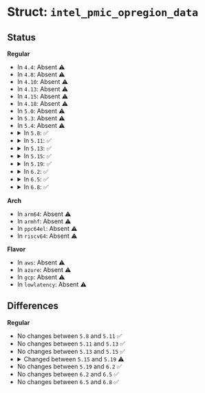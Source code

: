 # Struct: <code>intel_pmic_opregion_data</code>

## Status
<b>Regular</b>
<ul>
<li>
In <code>4.4</code>: Absent ⚠️
</li>
<li>
In <code>4.8</code>: Absent ⚠️
</li>
<li>
In <code>4.10</code>: Absent ⚠️
</li>
<li>
In <code>4.13</code>: Absent ⚠️
</li>
<li>
In <code>4.15</code>: Absent ⚠️
</li>
<li>
In <code>4.18</code>: Absent ⚠️
</li>
<li>
In <code>5.0</code>: Absent ⚠️
</li>
<li>
In <code>5.3</code>: Absent ⚠️
</li>
<li>
In <code>5.4</code>: Absent ⚠️
</li>
<li>
<details>
<summary>In <code>5.8</code>: ✅</summary>

```c
struct intel_pmic_opregion_data {
    int (*get_power)(struct regmap *, int, int, u64 *);
    int (*update_power)(struct regmap *, int, int, bool);
    int (*get_raw_temp)(struct regmap *, int);
    int (*update_aux)(struct regmap *, int, int);
    int (*get_policy)(struct regmap *, int, int, u64 *);
    int (*update_policy)(struct regmap *, int, int, int);
    int (*exec_mipi_pmic_seq_element)(struct regmap *, u16, u32, u32, u32);
    struct pmic_table *power_table;
    int power_table_count;
    struct pmic_table *thermal_table;
    int thermal_table_count;
    int pmic_i2c_address;
};
```
</details>
</li>
<li>
<details>
<summary>In <code>5.11</code>: ✅</summary>

```c
struct intel_pmic_opregion_data {
    int (*get_power)(struct regmap *, int, int, u64 *);
    int (*update_power)(struct regmap *, int, int, bool);
    int (*get_raw_temp)(struct regmap *, int);
    int (*update_aux)(struct regmap *, int, int);
    int (*get_policy)(struct regmap *, int, int, u64 *);
    int (*update_policy)(struct regmap *, int, int, int);
    int (*exec_mipi_pmic_seq_element)(struct regmap *, u16, u32, u32, u32);
    struct pmic_table *power_table;
    int power_table_count;
    struct pmic_table *thermal_table;
    int thermal_table_count;
    int pmic_i2c_address;
};
```
</details>
</li>
<li>
<details>
<summary>In <code>5.13</code>: ✅</summary>

```c
struct intel_pmic_opregion_data {
    int (*get_power)(struct regmap *, int, int, u64 *);
    int (*update_power)(struct regmap *, int, int, bool);
    int (*get_raw_temp)(struct regmap *, int);
    int (*update_aux)(struct regmap *, int, int);
    int (*get_policy)(struct regmap *, int, int, u64 *);
    int (*update_policy)(struct regmap *, int, int, int);
    int (*exec_mipi_pmic_seq_element)(struct regmap *, u16, u32, u32, u32);
    struct pmic_table *power_table;
    int power_table_count;
    struct pmic_table *thermal_table;
    int thermal_table_count;
    int pmic_i2c_address;
};
```
</details>
</li>
<li>
<details>
<summary>In <code>5.15</code>: ✅</summary>

```c
struct intel_pmic_opregion_data {
    int (*get_power)(struct regmap *, int, int, u64 *);
    int (*update_power)(struct regmap *, int, int, bool);
    int (*get_raw_temp)(struct regmap *, int);
    int (*update_aux)(struct regmap *, int, int);
    int (*get_policy)(struct regmap *, int, int, u64 *);
    int (*update_policy)(struct regmap *, int, int, int);
    int (*exec_mipi_pmic_seq_element)(struct regmap *, u16, u32, u32, u32);
    struct pmic_table *power_table;
    int power_table_count;
    struct pmic_table *thermal_table;
    int thermal_table_count;
    int pmic_i2c_address;
};
```
</details>
</li>
<li>
<details>
<summary>In <code>5.19</code>: ✅</summary>

```c
struct intel_pmic_opregion_data {
    int (*get_power)(struct regmap *, int, int, u64 *);
    int (*update_power)(struct regmap *, int, int, bool);
    int (*get_raw_temp)(struct regmap *, int);
    int (*update_aux)(struct regmap *, int, int);
    int (*get_policy)(struct regmap *, int, int, u64 *);
    int (*update_policy)(struct regmap *, int, int, int);
    int (*exec_mipi_pmic_seq_element)(struct regmap *, u16, u32, u32, u32);
    int (*lpat_raw_to_temp)(struct acpi_lpat_conversion_table *, int);
    struct pmic_table *power_table;
    int power_table_count;
    struct pmic_table *thermal_table;
    int thermal_table_count;
    int pmic_i2c_address;
};
```
</details>
</li>
<li>
<details>
<summary>In <code>6.2</code>: ✅</summary>

```c
struct intel_pmic_opregion_data {
    int (*get_power)(struct regmap *, int, int, u64 *);
    int (*update_power)(struct regmap *, int, int, bool);
    int (*get_raw_temp)(struct regmap *, int);
    int (*update_aux)(struct regmap *, int, int);
    int (*get_policy)(struct regmap *, int, int, u64 *);
    int (*update_policy)(struct regmap *, int, int, int);
    int (*exec_mipi_pmic_seq_element)(struct regmap *, u16, u32, u32, u32);
    int (*lpat_raw_to_temp)(struct acpi_lpat_conversion_table *, int);
    struct pmic_table *power_table;
    int power_table_count;
    struct pmic_table *thermal_table;
    int thermal_table_count;
    int pmic_i2c_address;
};
```
</details>
</li>
<li>
<details>
<summary>In <code>6.5</code>: ✅</summary>

```c
struct intel_pmic_opregion_data {
    int (*get_power)(struct regmap *, int, int, u64 *);
    int (*update_power)(struct regmap *, int, int, bool);
    int (*get_raw_temp)(struct regmap *, int);
    int (*update_aux)(struct regmap *, int, int);
    int (*get_policy)(struct regmap *, int, int, u64 *);
    int (*update_policy)(struct regmap *, int, int, int);
    int (*exec_mipi_pmic_seq_element)(struct regmap *, u16, u32, u32, u32);
    int (*lpat_raw_to_temp)(struct acpi_lpat_conversion_table *, int);
    struct pmic_table *power_table;
    int power_table_count;
    struct pmic_table *thermal_table;
    int thermal_table_count;
    int pmic_i2c_address;
};
```
</details>
</li>
<li>
<details>
<summary>In <code>6.8</code>: ✅</summary>

```c
struct intel_pmic_opregion_data {
    int (*get_power)(struct regmap *, int, int, u64 *);
    int (*update_power)(struct regmap *, int, int, bool);
    int (*get_raw_temp)(struct regmap *, int);
    int (*update_aux)(struct regmap *, int, int);
    int (*get_policy)(struct regmap *, int, int, u64 *);
    int (*update_policy)(struct regmap *, int, int, int);
    int (*exec_mipi_pmic_seq_element)(struct regmap *, u16, u32, u32, u32);
    int (*lpat_raw_to_temp)(struct acpi_lpat_conversion_table *, int);
    struct pmic_table *power_table;
    int power_table_count;
    struct pmic_table *thermal_table;
    int thermal_table_count;
    int pmic_i2c_address;
};
```
</details>
</li>
</ul>
<b>Arch</b>
<ul>
<li>
In <code>arm64</code>: Absent ⚠️
</li>
<li>
In <code>armhf</code>: Absent ⚠️
</li>
<li>
In <code>ppc64el</code>: Absent ⚠️
</li>
<li>
In <code>riscv64</code>: Absent ⚠️
</li>
</ul>
<b>Flavor</b>
<ul>
<li>
In <code>aws</code>: Absent ⚠️
</li>
<li>
In <code>azure</code>: Absent ⚠️
</li>
<li>
In <code>gcp</code>: Absent ⚠️
</li>
<li>
In <code>lowlatency</code>: Absent ⚠️
</li>
</ul>

## Differences
<b>Regular</b>
<ul>
<li>
No changes between <code>5.8</code> and <code>5.11</code> ✅
</li>
<li>
No changes between <code>5.11</code> and <code>5.13</code> ✅
</li>
<li>
No changes between <code>5.13</code> and <code>5.15</code> ✅
</li>
<li>
<details>
<summary>Changed between <code>5.15</code> and <code>5.19</code> ⚠️</summary>
<ul>
<li>
<b>Field added. </b>
<code>int (*lpat_raw_to_temp)(struct acpi_lpat_conversion_table *, int)</code>
</li>
</ul>
</details>
</li>
<li>
No changes between <code>5.19</code> and <code>6.2</code> ✅
</li>
<li>
No changes between <code>6.2</code> and <code>6.5</code> ✅
</li>
<li>
No changes between <code>6.5</code> and <code>6.8</code> ✅
</li>
</ul>
